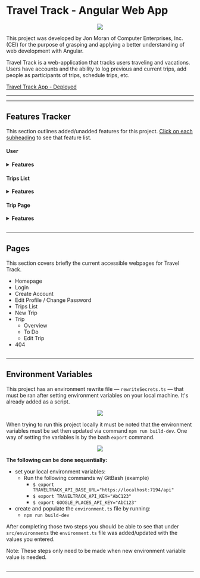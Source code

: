 # **Travel Track** - Angular Web App 

<p align="center">
  <img src="https://i.ibb.co/nrnCpDM/travel-track-readme-img.jpg" />
</p>


This project was developed by Jon Moran of Computer Enterprises, Inc. (CEI) for the purpose of grasping and applying a better understanding of web development with Angular.

Travel Track is a web-application that tracks users traveling and vacations. Users have accounts and the ability to log previous and current trips, add people as participants of trips, schedule trips, etc. 

[Travel Track App - Deployed](https://bootcamp-traveltrack.azurewebsites.net/)

---
---
## Features Tracker

This section outlines added/unadded features for this project. <u>Click on each subheading</u> to see that feature list.
&#013; 
&#013; 
#### User 

<details>
<summary><b>Features</b></summary>
<ul style="list-style:none">
<li>✔️ Login + Logout</li>
<li>✔️ Create Account</li>
    <pre style="background:none">      [x] first + last name, username, password</pre>
    <pre style="background:none">      [x] async vaildation for already existing usernames</pre>
    <pre style="background:none">      [ ] more user info</pre>
<li>❌  Forgot Password<li>
    <pre style="background:none">      [ ] sends email w/ link to change password</pre>
<li>✔️ Edit Profile</li>
    <pre style="background:none">      [x] update name + user info</pre>
<li>❌  Custom Profile Picture</li>
<li>❌  Switch to Azure AD</li>
</ul>
</details>

#### Trips List 

<details>
<summary><b>Features</b></summary>
<ul style="list-style:none">
<li>✔️ Trips List </li>
    <pre style="background:none">      [x] upcoming vs previous + collapsible</pre>
<li>✔️ Sort Trips </li>
    <pre style="background:none">      [x] sort by: earliest, latest, alphabetic</pre>
<li>✔️ Trip Thumbnails </li>
    <pre style="background:none">      [x] provides brief details (dates & destinations) on hover</pre>
    <pre style="background:none">      [x] "Create New Trip" Thumbnail</pre>
<li>✔️ Trip Thumbnail Photos Generated by Google Places API</li>
<li>❌ Search </li>
    <pre style="background:none">      [ ] search by: title & destinations</pre>
<li>✔️ Add Trip</li>
    <pre style="background:none">      [x] live title change</pre>
    <pre style="background:none">      [x] Google Autocomplete for destinations</pre>
    <pre style="background:none">      [x] async validation for valid member usernames</pre>
</ul>
</details>

#### Trip Page 

<details>
<summary><b>Features</b></summary>
<ul style="list-style:none">
<li>✔️ Trip Sidebar --- left-side panel</li>
    <pre style="background:none">      [x] Overview</pre>
    <pre style="background:none">      [x] To Do</pre>
    <pre style="background:none">      [ ] Itinerary</pre>
    <pre style="background:none">      [ ] Photos</pre>
    <pre style="background:none">      [x] Edit Trip</pre>
<li>❌   Trip List Scroll --- right-side panel<li>
<li>✔️ Trip Overview</li>
    <pre style="background:none">      [x] dates, description, members, destinations, to-do</pre>
<li>✔️ Trip To Do</li>
    <pre style="background:none">      [x] create, remove, edit to-do tasks & mark as complete</pre>
<li>❌  Trip Itinerary</li>
    <pre style="background:none">      [ ] add/remove/edit events for day by day basis</pre>
    <pre style="background:none">      [ ] Google autocomplete for addresses/places</pre>
<li>❌ Trip Photos</li>
    <pre style="background:none">      [ ] add multiple photo files and upload them</pre>
    <pre style="background:none">      [ ] display Photos List</pre>
    <pre style="background:none">      [ ] drag + Drop</pre>
<li>✔️ Edit Trip</li>
    <pre style="background:none">      [x] successfully edit or delete a trip</pre>
</ul>
</details>

&#013; 
&#013; 
&#013; 
---
---
## Pages

This section covers briefly the current accessible webpages for Travel Track.
&#013; 
&#013; 

- Homepage
- Login
- Create Account
- Edit Profile / Change Password
- Trips List
- New Trip
- Trip
    - Overview
    - To Do
    - Edit Trip
- 404

&#013; 
&#013; 
&#013; 
---
---
## Environment Variables


This project has an environment rewrite file — `rewriteSecrets.ts` — that must be ran after setting environment variables on your local machine. It's already added as a script.

<p align="center">
  <img src="https://i.ibb.co/G7cDpvK/package-json.jpg" />
</p>

When trying to run this project locally it must be noted that the environment variables must be set then updated via command `npm run build-dev`. One way of setting the variables is by the bash `export` command.

<p align="center">
  <img src="https://i.ibb.co/J77PJsV/rewrite-env-file.jpg" />
</p>

**The following can be done sequentially:** 
- set your local environment variables:
    - Run the following commands w/ GitBash (example)
        - `$ export TRAVELTRACK_API_BASE_URL="https://localhost:7194/api"`
        - `$ export TRAVELTRACK_API_KEY="AbC123"`
        - `$ export GOOGLE_PLACES_API_KEY="AbC123"`
- create and populate the `environment.ts` file by running:
    - `npm run build-dev`
   
After completing those two steps you should be able to see that under `src/environments` the `environment.ts` file was added/updated with the values you entered.
    
Note: These steps only need to be made when new environment variable value is needed.

&#013; 
&#013; 
&#013; 
---
---
